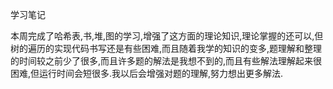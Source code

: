 学习笔记

本周完成了哈希表,书,堆,图的学习,增强了这方面的理论知识,理论掌握的还可以,但树的遍历的实现代码书写还是有些困难,而且随着我学的知识的变多,题理解和整理的时间较之前少了很多,而且许多题的解法是我想不到的,而且有些解法理解起来很困难,但运行时间会短很多.我以后会增强对题的理解,努力想出更多解法.

